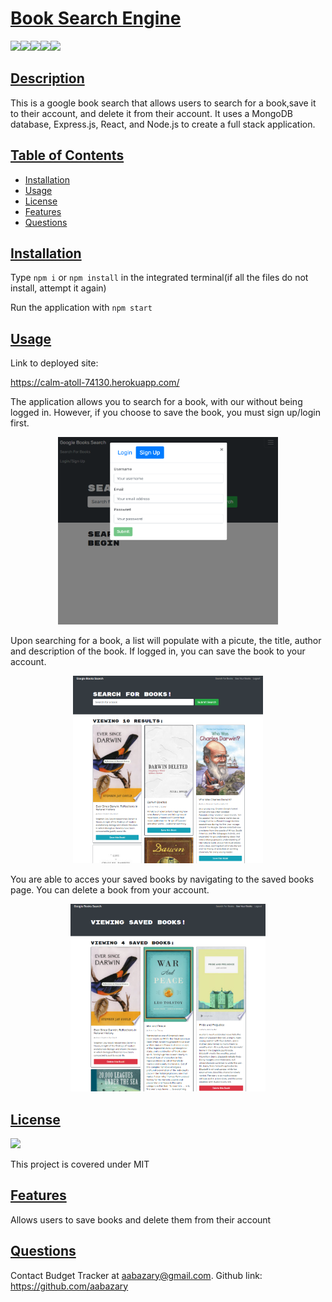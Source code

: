 # <ins>Book Search Engine</ins>
![](https://img.shields.io/badge/MongoDB-4EA94B?style=for-the-badge&logo=mongodb&logoColor=white)![](https://img.shields.io/badge/Express.js-404D59?style=for-the-badge)![](https://img.shields.io/badge/React-20232A?style=for-the-badge&logo=react&logoColor=61DAFB)![](https://img.shields.io/badge/Node.js-43853D?style=for-the-badge&logo=node.js&logoColor=white)![](https://img.shields.io/badge/Heroku-430098?style=for-the-badge&logo=heroku&logoColor=white)
## <ins>Description</ins>
This is a google book search that allows users to search for a book,save it to their account, and delete it from their account.  It uses a MongoDB database, Express.js, React, and Node.js to create a full stack application.
## <ins>Table of Contents</ins>
- [Installation](#installation)
- [Usage](#usage)
- [License](#license)
- [Features](#features)
- [Questions](#questions)

## <ins>Installation</ins>

Type `npm i` or `npm install` in the integrated terminal(if all the files do not install, attempt it again)

Run the application with `npm start`

## <ins>Usage</ins>

Link to deployed site:

https://calm-atoll-74130.herokuapp.com/

The application allows you to search for a book, with our without being logged in. However, if you choose to save the book, you must sign up/login first.

<p align="center" >
<img src ="./images/singUp.png" height=300>
</p>

Upon searching for a book, a list will populate with a picute, the title, author and description of the book. If logged in, you can save the book to your account.

<p align="center" >
<img src ="./images/search.png" height=300>
</p>

You are able to acces your saved books by navigating to the saved books page. You can delete a book from your account.

<p align="center" >
<img src ="./images/savedBook.png" height=300>
</p>


## <ins>License</ins>
![](https://img.shields.io/badge/License-MIT%20-blue?style=flat-square)

This project is covered under MIT
## <ins>Features</ins>
Allows users to save books and delete them from their account

## <ins>Questions</ins>
Contact Budget Tracker at aabazary@gmail.com. Github link: https://github.com/aabazary
